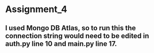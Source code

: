 # Assignment_4
## I used Mongo DB Atlas, so to run this the connection string would need to be edited in auth.py line 10 and main.py line 17.
